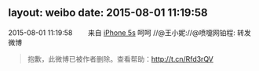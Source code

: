 layout: weibo
date: 2015-08-01 11:19:58
---
<meta name="referrer" content="no-referrer" />

2015-08-01 11:19:58  &nbsp;&nbsp;&nbsp;&nbsp;&nbsp;&nbsp; 来自 <a href="sinaweibo://customweibosource" rel="nofollow">iPhone 5s</a>
呵呵 //@王小妮://@喷嚏网铂程: 转发微博
>  抱歉，此微博已被作者删除。查看帮助：http://t.cn/Rfd3rQV
